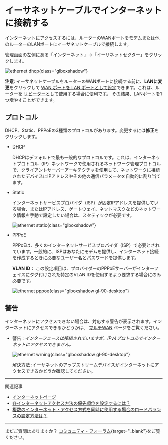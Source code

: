 # イーサネットケーブルでインターネットに接続する

インターネットにアクセスするには、ルーターのWANポートをモデムまたは他のルーターのLANポートにイーサネットケーブルで接続します。

管理画面の左側にある「インターネット」→「イーサネットセクター」をクリックします。

![ethernet dhcp](https://static.gl-inet.com/docs/router/en/4/tutorials/internet_ethernet/ethernet_dhcp.png){class="glboxshadow"}

**注意**: イーサネットケーブルをルーターのWANポートに接続する前に、**LANに変更**をクリックして [WAN ポートを LAN ポートとして設定](../faq/change_wan_to_lan.md)できます。これは、ルーターを [リピーター](internet_repeater.md)として使用する場合に便利です。 その結果、LANポートを1つ増やすことができます。

## プロトコル

DHCP、Static、PPPoEの3種類のプロトコルがあります。変更するには**修正**をクリックします。

* DHCP 

    DHCPはデフォルトで最も一般的なプロトコルです。これは、インターネットプロトコル（IP）ネットワークで使用されるネットワーク管理プロトコルで、クライアントサーバーアーキテクチャを使用して、ネットワークに接続されたデバイスにIPアドレスやその他の通信パラメータを自動的に割り当てます。

* Static

    インターネットサービスプロバイダ（ISP）が固定IPアドレスを提供している場合、またはIPアドレス、ゲートウェイ、ネットマスクなどのネットワーク情報を手動で設定したい場合は、スタティックが必要です。

    ![ethernet static](https://static.gl-inet.com/docs/router/en/4/tutorials/internet_ethernet/ethernet_static.png){class="glboxshadow"}

* PPPoE

    PPPoEは、多くのインターネットサービスプロバイダ（ISP）で必要とされています。一般的に、ISPはあなたにモデムを提供し、インターネット接続を作成するときに必要なユーザー名とパスワードを提供します。

    **VLAN ID**： この設定項目は、プロバイダーのPPPoEサーバーがインターフェイスにタグ付けされた特定のVLAN IDを使用するよう要求する場合にのみ必要です。

    ![ethernet pppoe](https://static.gl-inet.com/docs/router/en/4/tutorials/internet_ethernet/ethernet_pppoe.png){class="glboxshadow gl-90-desktop"}

## 警告

インターネットにアクセスできない場合は、対応する警告が表示されます。インターネットにアクセスできるかどうかは、 [マルチWAN](multi-wan.md) ページをご覧ください。

- 警告 : *インターフェースは接続されていますが、IPv4プロトコルでインターネットにアクセスできません。*

    ![ethernet wrning](https://static.gl-inet.com/docs/router/en/4/tutorials/internet_ethernet/ethernet_warning.png){class="glboxshadow gl-90-desktop"}

    解決方法 :イーサネットのアップストリームデバイスがインターネットにアクセスできるかどうか確認してください。

---

関連記事

- [インターネットページ](internet.md)
- [各インターネットアクセス方法の優先順位を設定するには？](multi-wan.md)
- [複数のインターネット・アクセス方式を同時に使用する場合のロードバランスの設定方法は？](multi-wan.md)

---

まだご質問はありますか？ [コミュニティ・フォーラム](https://forum.gl-inet.com){target="_blank"}をご覧ください。
